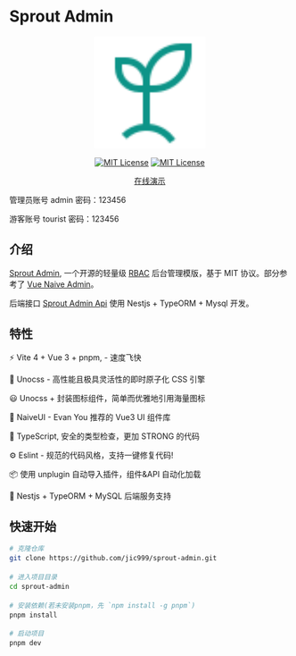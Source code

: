 # Sprout Admin

<p align="center">
  <a href="https://github.com/jic999/sprout-admin">
    <img alt="Sprout Admin" width="200" src="./public/favicon.svg">
  </a>
</p>
<p align="center">
  <a href="./LICENSE"><img alt="MIT License" src="https://badgen.net/github/license/jic999/sprout-admin"/></a>
    <a href="https://github.com/antfu/eslint-config"><img alt="MIT License" src="https://antfu.me/badge-code-style.svg"/></a>
</p>
<p align="center">
  <a href="http://8.134.163.96:2023/">在线演示</a>
</p>
<p>管理员账号 admin 密码：123456</p>
<p>游客账号 tourist 密码：123456</p>

## 介绍

[Sprout Admin](https://github.com/jic999/sprout-admin), 一个开源的轻量级 [RBAC](https://en.wikipedia.org/wiki/Role-based_access_control) 后台管理模版，基于 MIT 协议。部分参考了 [Vue Naive Admin](https://github.com/zclzone/vue-naive-admin)。

后端接口 [Sprout Admin Api](https://github.com/jic999/sprout-admin-api) 使用 Nestjs + TypeORM + Mysql 开发。

## 特性

⚡️ Vite 4 + Vue 3 + pnpm, - 速度飞快

🎨 Unocss - 高性能且极具灵活性的即时原子化 CSS 引擎

😃 Unocss + 封装图标组件，简单而优雅地引用海量图标

🍎 NaiveUI - Evan You 推荐的 Vue3 UI 组件库

🦾 TypeScript, 安全的类型检查，更加 STRONG 的代码

⚙️ Eslint - 规范的代码风格，支持一键修复代码!

📦 使用 unplugin 自动导入插件，组件&API 自动化加载

🍒 Nestjs + TypeORM + MySQL 后端服务支持

## 快速开始

```sh
# 克隆仓库
git clone https://github.com/jic999/sprout-admin.git

# 进入项目目录
cd sprout-admin

# 安装依赖(若未安装pnpm，先 `npm install -g pnpm`)
pnpm install

# 启动项目
pnpm dev
```
